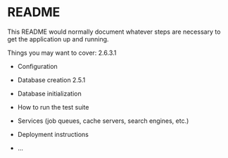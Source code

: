# README

This README would normally document whatever steps are necessary to get the
application up and running.

Things you may want to cover:
2.6.3.1
* Configuration

* Database creation
2.5.1
* Database initialization

* How to run the test suite

* Services (job queues, cache servers, search engines, etc.)

* Deployment instructions

* ...

